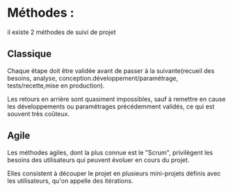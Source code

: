 Méthodes :
===========
il existe 2 méthodes de suivi de projet

Classique
----------
Chaque étape doit être validée avant de passer à la suivante(recueil des besoins, analyse, conception.développement/paramétrage, tests/recette,mise en production).

Les retours en arrière sont quasiment impossibles, sauf à remettre en cause les développements ou paramétrages précédemment validés, ce qui est souvent très coûteux.

Agile
------
Les méthodes agiles, dont la plus connue est le "Scrum", privilègent les besoins des utilisateurs qui peuvent évoluer en cours du projet.

Elles consistent à découper le projet en plusieurs mini-projets définis avec les utilisateurs, qu'on appelle des itérations. 